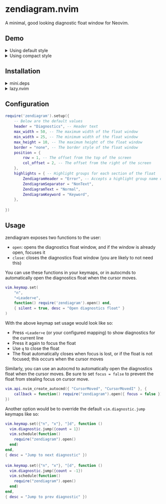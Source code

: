 # zendiagram.nvim

A minimal, good looking diagnostic float window for Neovim.

## Demo

<details>
  <summary>Using default style</summary>

Multiple diagnostics:
<img src="https://github.com/caliguIa/zendiagram.nvim/blob/main/assets/default_multi.png?raw=true" style="width: 100%"/>

</details>

<details>
  <summary>Using compact style</summary>

Multiple diagnostics:
<img src="https://github.com/caliguIa/zendiagram.nvim/blob/main/assets/compact_multi.png?raw=true" style="width: 100%"/>

Single diagnostic:
<img src="https://github.com/caliguIa/zendiagram.nvim/blob/main/assets/compact_single.png?raw=true" style="width: 100%"/>

</details>

## Installation

<details>
  <summary>mini.deps</summary>

Using [mini.deps](https://github.com/echasnovski/mini.nvim/blob/main/readmes/mini-deps.md):

```lua
add("caliguIa/zendiagram.nvim")
require('zendiagram').setup()
```

</details>

<details>
  <summary>lazy.nvim</summary>

Using [lazy.nvim](https://github.com/folke/lazy.nvim):

```lua
return {
    "caliguIa/zendiagram.nvim",
    opts = {},
}
```

</details>

## Configuration

```lua
require('zendiagram').setup({
    -- Below are the default values
    header = "Diagnostics", -- Header text
    max_width = 50, -- The maximum width of the float window
    min_width = 25, -- The minimum width of the float window
    max_height = 10, -- The maximum height of the float window
    border = "none", -- The border style of the float window
    position = {
        row = 1, -- The offset from the top of the screen
        col_offset = 2, -- The offset from the right of the screen
    },
    highlights = { -- Highlight groups for each section of the float
        ZendiagramHeader = "Error", -- Accepts a highlight group name or a table of highlight group opts
        ZendiagramSeparator = "NonText",
        ZendiagramText = "Normal",
        ZendiagramKeyword = "Keyword",
    },

})
```

## Usage

zendiagram exposes two functions to the user:

- `open`: opens the diagnostics float window, and if the window is already open, focuses it
- `close`: closes the diagnostics float window (you are likely to not need this)

You can use these functions in your keymaps, or in autocmds to automatically open the diagnostics float when the cursor moves.

```lua
vim.keymap.set(
    "n",
    "<Leader>e",
    function() require('zendiagram').open() end,
    { silent = true, desc = "Open diagnostics float" }
)
```

With the above keymap set usage would look like so:

- Press `<Leader>e` (or your configured mapping) to show diagnostics for the current line
- Press it again to focus the float
- Use `q` to close the float
- The float automatically closes when focus is lost, or if the float is not focused; this occurs when the cursor moves

Similarly, you can use an autocmd to automatically open the diagnostics float when the cursor moves.
Be sure to set `focus = false` to prevent the float from stealing focus on cursor move.

```lua
vim.api.nvim_create_autocmd({ "CursorMoved", "CursorMovedI" }, {
    callback = function() require("zendiagram").open({ focus = false }) end,
})
```

Another option would be to override the default `vim.diagnostic.jump` keymaps like so:

```lua
vim.keymap.set({"n", "x"}, "]d", function ()
  vim.diagnostic.jump({count = 1})
  vim.schedule(function()
    require("zendiagram").open()
  end)
end,
{ desc = "Jump to next diagnostic" })

vim.keymap.set({"n", "x"}, "[d", function ()
  vim.diagnostic.jump({count = -1})
  vim.schedule(function()
    require("zendiagram").open()
  end)
end,
{ desc = "Jump to prev diagnostic" })
```
